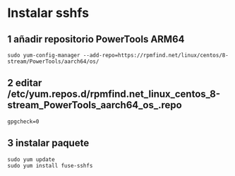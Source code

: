 # Instalar sshfs
## 1 añadir repositorio PowerTools ARM64
```
sudo yum-config-manager --add-repo=https://rpmfind.net/linux/centos/8-stream/PowerTools/aarch64/os/
```
## 2 editar /etc/yum.repos.d/rpmfind.net_linux_centos_8-stream_PowerTools_aarch64_os_.repo
```
gpgcheck=0
```
## 3 instalar paquete
```
sudo yum update
sudo yum install fuse-sshfs
```
